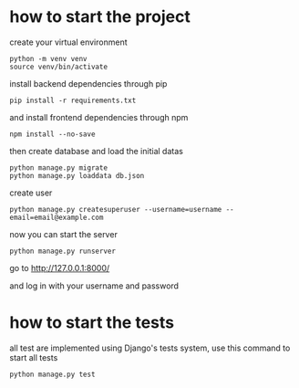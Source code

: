 # how to start the project

create your virtual environment

    python -m venv venv
    source venv/bin/activate

install backend dependencies through pip

    pip install -r requirements.txt

and install frontend dependencies through npm

    npm install --no-save

then create database and load the initial datas

    python manage.py migrate
    python manage.py loaddata db.json

create user

    python manage.py createsuperuser --username=username --email=email@example.com

now you can start the server

    python manage.py runserver

go to http://127.0.0.1:8000/

and log in with your username and password

# how to start the tests

all test are implemented using Django's tests system, use this command to start all tests

    python manage.py test
